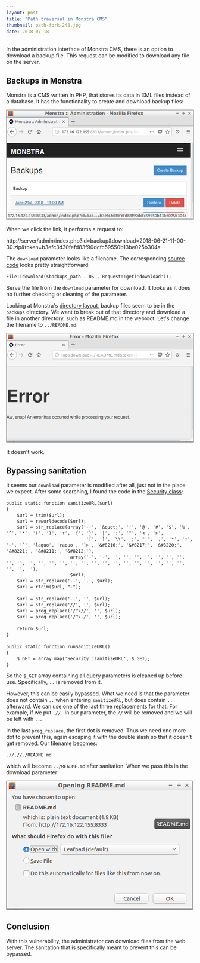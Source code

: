 ```yaml
---
layout: post
title: "Path traversal in Monstra CMS"
thumbnail: path-fork-240.jpg
date: 2018-07-18
---
```


In the administration interface of Monstra CMS, there is an option to download a backup file. This request can be modified to download any file on the server.

<!-- photo source: http://www.geograph.org.uk/photo/2677765 -->

## Backups in Monstra

Monstra is a CMS written in PHP, that stores its data in XML files instead of a database. It has the functionality to create and download backup files:

<img src="/images/monstra-backup-listing.png">

When we click the link, it performs a request to:

http://server/admin/index.php?id=backup&download=2018-06-21-11-00-30.zip&token=b3efc3d30fefd83f90dcfc59550b13be025b304a

The `download` parameter looks like a filename. The corresponding [source code](https://github.com/monstra-cms/monstra/blob/dev/plugins/box/backup/backup.admin.php#L70) looks pretty straightforward:

    File::download($backups_path . DS . Request::get('download'));

Serve the file from the `download` parameter for download. It looks as it does no further checking or cleaning of the parameter.

Looking at Monstra's [directory layout](https://github.com/monstra-cms/monstra), backup files seem to be in the `backups` directory. We want to break out of that directory and download a file in another directory, such as README.md in the webroot. Let's change the filename to `../README.md`:

<img src="/images/monstra-error.png">

It doesn't work.

## Bypassing sanitation

It seems our `download` parameter is modified after all, just not in the place we expect. After some searching, I found the code in the [Security class](https://github.com/monstra-cms/monstra/blob/dev/engine/Security.php#L198):

    public static function sanitizeURL($url)
    {
        $url = trim($url);
        $url = rawurldecode($url);
        $url = str_replace(array('--', '&quot;', '!', '@', '#', '$', '%', '^', '*', '(', ')', '+', '{', '}', '|', ':', '"', '<', '>',
                                  '[', ']', '\\', ';', "'", ',', '*', '+', '~', '`', 'laquo', 'raquo', ']>', '&#8216;', '&#8217;', '&#8220;', '&#8221;', '&#8211;', '&#8212;'),
                            array('-', '-', '', '', '', '', '', '', '', '', '', '', '', '', '', '', '', '', '', '', '', '', '', '', '', '', '', '', ''),
                            $url);
        $url = str_replace('--', '-', $url);
        $url = rtrim($url, "-");

        $url = str_replace('..', '', $url);
        $url = str_replace('//', '', $url);
        $url = preg_replace('/^\//', '', $url);
        $url = preg_replace('/^\./', '', $url);

        return $url;
    }

    public static function runSanitizeURL()
    {
        $_GET = array_map('Security::sanitizeURL', $_GET);
    }

So the `$_GET` array containing all query parameters is cleaned up before use. Specifically, `..` is removed from it.

However, this can be easily bypassed. What we need is that the parameter does not contain `..` when entering `sanitizeURL`, but does contain `..` afterward. We can use one of the last three replacements for that. For example, if we put `.//.` in our parameter, the `//` will be removed and we will be left with `..`.

In the last `preg_replace`, the first dot is removed. Thus we need one more dot to prevent this, again escaping it with the double slash so that it doesn't get removed. Our filename becomes:

    .//.//./README.md

which will become `../README.md` after sanitation. When we pass this in the download parameter:

<img src="/images/monstra-download-readme.png">

## Conclusion

With this vulnerability, the administrator can download files from the web server. The sanitation that is specifically meant to prevent this can be bypassed.
